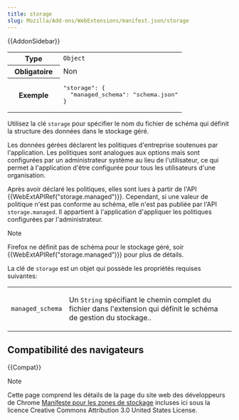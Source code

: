 ```yaml
---
title: storage
slug: Mozilla/Add-ons/WebExtensions/manifest.json/storage
---
```


{{AddonSidebar}}

<table class="standard-table">
  <tbody>
    <tr>
      <th scope="row" style="width: 30%">Type</th>
      <td><code>Object</code></td>
    </tr>
    <tr>
      <th scope="row">Obligatoire</th>
      <td>Non</td>
    </tr>
    <tr>
      <th scope="row">Exemple</th>
      <td>
        <pre class="brush: json">
"storage": {
  "managed_schema": "schema.json"
}</pre
        >
      </td>
    </tr>
  </tbody>
</table>

Utilisez la clé `storage` pour spécifier le nom du fichier de schéma qui définit la structure des données dans le stockage géré.

Les données gérées déclarent les politiques d'entreprise soutenues par l'application. Les politiques sont analogues aux options mais sont configurées par un administrateur système au lieu de l'utilisateur, ce qui permet à l'application d'être configurée pour tous les utilisateurs d'une organisation.

Après avoir déclaré les politiques, elles sont lues à partir de l'API {{WebExtAPIRef("storage.managed")}}. Cependant, si une valeur de politique n'est pas conforme au schéma, elle n'est pas publiée par l'API `storage.managed`. Il appartient à l'application d'appliquer les politiques configurées par l'administrateur.

> [!NOTE]
> Firefox ne définit pas de schéma pour le stockage géré, soir {{WebExtAPIRef("storage.managed")}} pour plus de détails.

La clé de `storage` est un objet qui possède les propriétés requises suivantes:

<table class="standard-table">
  <tbody>
    <tr>
      <td><code>managed_schema</code></td>
      <td>
        <p>
          Un <code>String</code> spécifiant le chemin complet du fichier dans
          l'extension qui définit le schéma de gestion du stockage..
        </p>
      </td>
    </tr>
  </tbody>
</table>

## Compatibilité des navigateurs

{{Compat}}

> [!NOTE]
>
> Cette page comprend les détails de la page du site web des développeurs de Chrome [Manifeste pour les zones de stockage](https://developer.chrome.com/apps/manifest/storage) incluses ici sous la licence Creative Commons Attribution 3.0 United States License.
